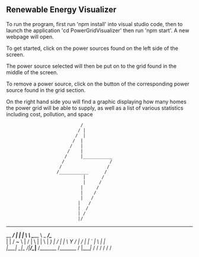 <h2>Renewable Energy Visualizer</h2>

To run the program, first run 'npm install' into visual studio code, then to launch the application 'cd PowerGridVisualizer' then run 'npm start'. A new webpage will open.

To get started, click on the power sources found on the left side of the screen.

The power source selected will then be put on to the grid found in the middle of the screen.

To remove a power source, click on the button of the corresponding power source found in the grid section.

On the right hand side you will find a graphic displaying how many homes the power grid will be able to supply,
as well as a list of various statistics including cost, pollution, and space





                                /
                               / |
                              /  |
                             /  |
                            /   |
                           /    |
                          /     |___________
                         /                 /
                        /                 /
                       /___________      /
                                 |      /
                                 |     /
                                |     /
                                |    /
                                |   /
                               |   /
                               |  /    
                               | /
                               |/

______________ ___  ____ __________  ________  _____________________ 
\__    ___/   |   \|    |   \      \ \______ \ \_   _____/\______   \
  |    | /    ~    \    |   /   |   \ |    |  \ |    __)_  |       _/
  |    | \    Y    /    |  /    |    \|    `   \|        \ |    |   \
  |____|  \___|_  /|______/\____|__  /_______  /_______  / |____|_  /
                \/                 \/        \/        \/         \/ 
